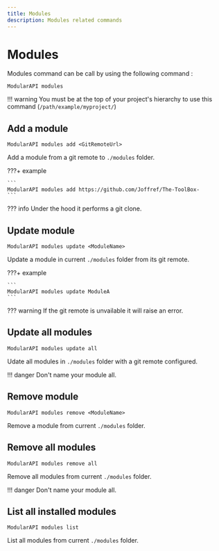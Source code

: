 ```yaml
---
title: Modules
description: Modules related commands
---
```



# Modules

Modules command can be call by using the following command :
```shell
ModularAPI modules
```

!!! warning
    You must be at the top of your project's hierarchy to use this command (`/path/example/myproject/`)


## Add a module

```shell
ModularAPI modules add <GitRemoteUrl>
```
Add a module from a git remote to `./modules` folder.

???+ example

    ```
    ModularAPI modules add https://github.com/Joffref/The-ToolBox-
    ```

??? info
    Under the hood it performs a git clone.


## Update module

```shell
ModularAPI modules update <ModuleName>
```
Update a module in current `./modules` folder from its git remote.

???+ example

    ```
    ModularAPI modules update ModuleA
    ```

??? warning
    If the git remote is unvailable it will raise an error.

## Update all modules

```shell
ModularAPI modules update all
```
Udate all modules in `./modules` folder with a git remote configured.

!!! danger
    Don't name your module all.

## Remove module

```shell
ModularAPI modules remove <ModuleName>
```
Remove a module from current `./modules` folder.





## Remove all modules

```shell
ModularAPI modules remove all
```
Remove all modules from current `./modules` folder.

!!! danger
    Don't name your module all.


## List all installed modules
```shell
ModularAPI modules list
```
List all modules from current `./modules` folder.

